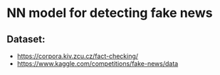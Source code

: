 # NN model for detecting fake news

## Dataset:
* https://corpora.kiv.zcu.cz/fact-checking/
* https://www.kaggle.com/competitions/fake-news/data
